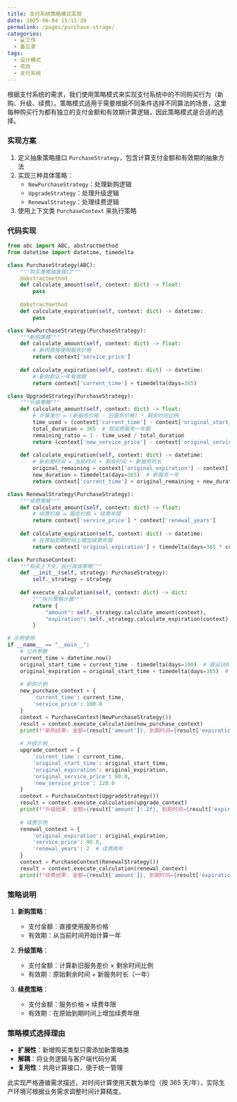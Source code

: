 ```yaml
---
title: 支付系统策略模式实现
date: 2025-06-04 15:11:39
permalink: /pages/purchase-strage/
categories:
  - 💻工作
  - 备忘录
tags:
  - 设计模式
  - 项目
  - 支付系统
---
```

根据支付系统的需求，我们使用策略模式来实现支付系统中的不同购买行为（新购、升级、续费）。策略模式适用于需要根据不同条件选择不同算法的场景，这里每种购买行为都有独立的支付金额和有效期计算逻辑，因此策略模式是合适的选择。

### 实现方案

1. 定义抽象策略接口 `PurchaseStrategy`，包含计算支付金额和有效期的抽象方法
2. 实现三种具体策略：
   - `NewPurchaseStrategy`：处理新购逻辑
   - `UpgradeStrategy`：处理升级逻辑
   - `RenewalStrategy`：处理续费逻辑
3. 使用上下文类 `PurchaseContext` 来执行策略

### 代码实现

```python
from abc import ABC, abstractmethod
from datetime import datetime, timedelta

class PurchaseStrategy(ABC):
    """购买策略抽象接口"""
    @abstractmethod
    def calculate_amount(self, context: dict) -> float:
        pass
    
    @abstractmethod
    def calculate_expiration(self, context: dict) -> datetime:
        pass

class NewPurchaseStrategy(PurchaseStrategy):
    """新购策略"""
    def calculate_amount(self, context: dict) -> float:
        # 新购直接使用服务价格
        return context['service_price']
    
    def calculate_expiration(self, context: dict) -> datetime:
        # 新购默认一年有效期
        return context['current_time'] + timedelta(days=365)

class UpgradeStrategy(PurchaseStrategy):
    """升级策略"""
    def calculate_amount(self, context: dict) -> float:
        # 计算差价 = (新服务价格 - 旧服务价格) * 剩余时间比例
        time_used = (context['current_time'] - context['original_start_time']).days
        total_duration = 365  # 假设原服务一年期
        remaining_ratio = 1 - time_used / total_duration
        return (context['new_service_price'] - context['original_service_price']) * remaining_ratio
    
    def calculate_expiration(self, context: dict) -> datetime:
        # 新到期时间 = 当前时间 + 剩余时间 + 新服务时长
        original_remaining = context['original_expiration'] - context['current_time']
        new_duration = timedelta(days=365)  # 新服务一年
        return context['current_time'] + original_remaining + new_duration

class RenewalStrategy(PurchaseStrategy):
    """续费策略"""
    def calculate_amount(self, context: dict) -> float:
        # 续费价格 = 服务价格 × 续费年限
        return context['service_price'] * context['renewal_years']
    
    def calculate_expiration(self, context: dict) -> datetime:
        # 在原始到期时间上增加续费年限
        return context['original_expiration'] + timedelta(days=365 * context['renewal_years'])

class PurchaseContext:
    """购买上下文，执行具体策略"""
    def __init__(self, strategy: PurchaseStrategy):
        self._strategy = strategy
    
    def execute_calculation(self, context: dict) -> dict:
        """执行策略计算"""
        return {
            "amount": self._strategy.calculate_amount(context),
            "expiration": self._strategy.calculate_expiration(context)
        }

# 示例使用
if __name__ == "__main__":
    # 公共参数
    current_time = datetime.now()
    original_start_time = current_time - timedelta(days=100)  # 假设100天前购买
    original_expiration = original_start_time + timedelta(days=365)  # 原服务有效期
    
    # 新购示例
    new_purchase_context = {
        'current_time': current_time,
        'service_price': 100.0
    }
    context = PurchaseContext(NewPurchaseStrategy())
    result = context.execute_calculation(new_purchase_context)
    print(f"新购结果: 金额={result['amount']}, 到期时间={result['expiration']}")
    
    # 升级示例
    upgrade_context = {
        'current_time': current_time,
        'original_start_time': original_start_time,
        'original_expiration': original_expiration,
        'original_service_price': 80.0,
        'new_service_price': 120.0
    }
    context = PurchaseContext(UpgradeStrategy())
    result = context.execute_calculation(upgrade_context)
    print(f"升级结果: 金额={result['amount']:.2f}, 到期时间={result['expiration']}")
    
    # 续费示例
    renewal_context = {
        'original_expiration': original_expiration,
        'service_price': 90.0,
        'renewal_years': 2  # 续费两年
    }
    context = PurchaseContext(RenewalStrategy())
    result = context.execute_calculation(renewal_context)
    print(f"续费结果: 金额={result['amount']}, 到期时间={result['expiration']}")
```

### 策略说明

1. **新购策略**：
   - 支付金额：直接使用服务价格
   - 有效期：从当前时间开始计算一年

2. **升级策略**：
   - 支付金额：计算新旧服务差价 × 剩余时间比例
   - 有效期：原始剩余时间 + 新服务时长（一年）

3. **续费策略**：
   - 支付金额：服务价格 × 续费年限
   - 有效期：在原始到期时间上增加续费年限

### 策略模式选择理由

- **扩展性**：新增购买类型只需添加新策略类
- **解耦**：将业务逻辑与客户端代码分离
- **复用性**：共用计算接口，便于统一管理

此实现严格遵循需求描述，对时间计算使用天数为单位（按 365 天/年），实际生产环境可根据业务需求调整时间计算精度。
